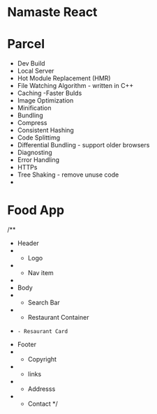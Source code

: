 # Namaste React

# Parcel
- Dev Build
- Local Server
- Hot Module Replacement (HMR)
- File Watching Algorithm - written in C++
- Caching -Faster Bulds
- Image Optimization
- Minification
- Bundling
- Compress
- Consistent Hashing
- Code Splittimg 
- Differential Bundling - support older browsers
- Diagnosting 
- Error Handling 
- HTTPs
- Tree Shaking - remove unuse code
-  


# Food App

/**
 * Header
 *  - Logo
 *  - Nav item
 *
 * Body
 *  - Search Bar
 *  - Restaurant Container
 *     - Resaurant Card
 * Footer
 *  - Copyright
 *  - links
 *  - Addresss
 *  - Contact
 */